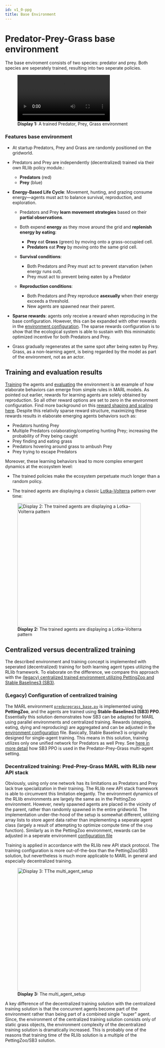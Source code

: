 ```yaml
---
id: v1_0-ppg
title: Base Environment
---
```

# Predator-Prey-Grass base environment

The base enviroment consists of two species: predator and prey. Both species are seperately trained, resulting into two seperate policies.

<figure style={{ textAlign: 'center' }}>
  <video controls style={{ width: '100%', height: 'auto' }}>
    <source src="/videos/predpreygrass.mp4" type="video/mp4" />
    Your browser does not support the video tag.
    <figcaption><strong>Display 1:</strong> Behavior visibility</figcaption>
  </video>
  <figcaption><strong>Display 1:</strong> A trained Predator, Prey, Grass environment</figcaption>
</figure>

### Features base environment

- At startup Predators, Prey and Grass are randomly positioned on the gridworld.

- Predators and Prey are independently (decentralized) trained via their own RLlib policy module.:

  - **Predators** (red)
  - **Prey** (blue)

- **Energy-Based Life Cycle**: Movement, hunting, and grazing consume energy—agents must act to balance survival, reproduction, and exploration.

  - Predators and Prey **learn movement strategies** based on their **partial observations**.
  - Both expend **energy** as they move around the grid and **replenish energy by eating**:

    - **Prey** eat **Grass** (green) by moving onto a grass-occupied cell.
    - **Predators** eat **Prey** by moving onto the same grid cell.

  - **Survival conditions**:

    - Both Predators and Prey must act to prevent starvation (when energy runs out).
    - Prey must act to prevent being eaten by a Predator

  - **Reproduction conditions**:

      - Both Predators and Prey reproduce **asexually** when their energy exceeds a threshold.
      - New agents are spawned near their parent.
- **Sparse rewards**: agents only receive a reward when reproducing in the base configuration. However, this can be expanded with other rewards in the [environment configuration](https://github.com/doesburg11/PredPreyGrass/blob/main/src/predpreygrass/rllib/v1_0/config_env.py). The sparse rewards configuration is to show that the ecological system is able to sustain with this minimalstic optimized incentive for both Predators and Prey.

- Grass gradually regenerates at the same spot after being eaten by Prey. Grass, as a non-learning agent, is being regarded by the model as part of the environment, not as an actor.


## Training and evaluation results

[Training](https://github.com/doesburg11/PredPreyGrass/blob/main/src/predpreygrass/rllib/v1_0/tune_ppo_multiagent_v1_0.py) the agents and [evaluating](https://github.com/doesburg11/PredPreyGrass/blob/main/src/predpreygrass/rllib/v1_0/evaluate_ppo_from_checkpoint_debug.py) the environment is an example of how elaborate behaviors can emerge from simple rules in MARL models. As pointed out earlier, rewards for learning agents are solely obtained by reproduction. So all other reward options are set to zero in the environment configuration. Find more background on this [reward shaping and scaling here](https://doesburg11.github.io/pred-prey-grass/marl-ppg/challenges/rewards-ppg/scaling). Despite this relativily sparse reward structure, maximizing these rewards results in elaborate emerging agents behaviors such as:
- Predators hunting Prey
- Multiple Predators colaborating/competing hunting Prey; increasing the probability of Prey being caught
- Prey finding and eating grass
- Predators hovering around grass to ambush Prey
- Prey trying to escape Predators


Moreover, these learning behaviors lead to more complex emergent dynamics at the ecosystem level:

- The trained policies make the ecosystem perpetuate much longer than a random policy.

- The trained agents are displaying a classic [Lotka–Volterra](https://en.wikipedia.org/wiki/Lotka%E2%80%93Volterra_equations) pattern over time:

<figure style={{ textAlign: 'center' }}>
  <img src="/img/pred-prey-grass/marl-ppg/environment-configurations/v1_0/display-2.png" alt="Display 2: The trained agents are displaying a Lotka–Volterra pattern" width="400" />
  <figcaption><strong>Display 2:</strong> The trained agents are displaying a Lotka–Volterra pattern</figcaption>
</figure>

## Centralized versus decentralized training
The described environment and training concept is implemented with seperated (decentralized) training for both learning agent types utilizing the RLlib framework. To elaborate on the difference, we compare this approach with the [(legacy) centralized trained environment utilizing PettingZoo and Stable Baselines3 (SB3)](https://github.com/doesburg11/PredPreyGrass/tree/main/src/predpreygrass/pettingzoo).

### (Legacy) Configuration of centralized training
The MARL environment [`predpregrass_base.py`](https://github.com/doesburg11/PredPreyGrass/blob/main/src/predpreygrass/pettingzoo/envs/predpreygrass_base.py) is implemented using **PettingZoo**, and the agents are trained using **Stable-Baselines3 (SB3) PPO**. Essentially this solution demonstrates how SB3 can be adapted for MARL using parallel environments and centralized training. Rewards (stepping, eating, dying and reproducing) are aggregated and can be adjusted in the [environment configuration](https://github.com/doesburg11/PredPreyGrass/blob/main/src/predpreygrass/pettingzoo/config/config_predpreygrass.py) file. Basically, Stable Baseline3 is originally designed for single-agent training. This means in this solution, training utilizes only one unified network for Predators as well Prey. See [here in more detail](https://github.com/doesburg11/PredPreyGrass/tree/main/src/predpreygrass/pettingzoo#how-sb3-ppo-is-used-in-the-predator-prey-grass-multi-agent-setting) how SB3 PPO is used in the Predator-Prey-Grass multi-agent setting.

### Decentralized training: Pred-Prey-Grass MARL with RLlib new API stack

Obviously, using only one network has its limitations as Predators and Prey lack true specialization in their training. The RLlib new API stack framework is able to circumvent this limitation elegantly. The environment dynamics of the RLlib environments are largely the same as in the PettingZoo environment. However, newly spawned agents are placed in the vicinity of the parent, rather than randomly spawned in the entire gridworld. The implementation under-the-hood of the setup is somewhat different, utilizing array lists to store agent data rather than implementing a seperate agent class (largely a result of attempting to optimize compute time of the `step` function). Similarly as in the PettingZoo environment, rewards can be adjusted in a seperate environment [configuration file](https://github.com/doesburg11/PredPreyGrass/blob/main/src/predpreygrass/rllib/v1_0/config_env.py)

Training is applied in accordance with the RLlib new API stack protocol. The training configuration is more out-of-the-box than the PettingZoo/SB3 solution, but nevertheless is much more applicable to MARL in general and especially decentralized training.

<figure style={{ textAlign: 'center' }}>
  <img src="/img/pred-prey-grass/marl-ppg/environment-configurations/v1_0/display-3.png" alt="Display 3: TThe multi_agent_setup" width="400" />
  <figcaption><strong>Display 3:</strong> The multi_agent_setup</figcaption>
</figure>

A key difference of the decentralized training solution with the centralized training solution is that the concurrent agents become part of the environment rather than being part of a combined single "super" agent. Since, the environment of the centralized training solution consists only of static grass objects, the environment complexity of the decentralized training solution is dramatically increased. This is probably one of the reasons that training time of the RLlib solution is a multiple of the PettingZoo/SB3 solution.
